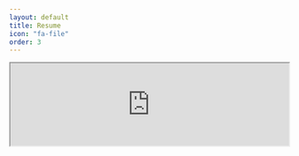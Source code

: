 ```yaml
---
layout: default
title: Resume
icon: "fa-file"
order: 3
---
```

<!-- <embed src="../assests/resume/Resume_v2.pdf" width="800px" height="600px" /> -->
<!-- <iframe src="https://drive.google.com/file/d/18Hsnufke2pRUCAaeUegjMM76hR-nkay5/preview" width="100%" height="800em"></iframe> -->

<iframe src="https://drive.google.com/file/d/18Hsnufke2pRUCAaeUegjMM76hR-nkay5/preview" width="100%" class="myIframe">
<p>Hi SOF</p>
</iframe>

<script type="text/javascript" language="javascript"> 
$('.myIframe').css('height', $(window).height()+'px');
</script>
